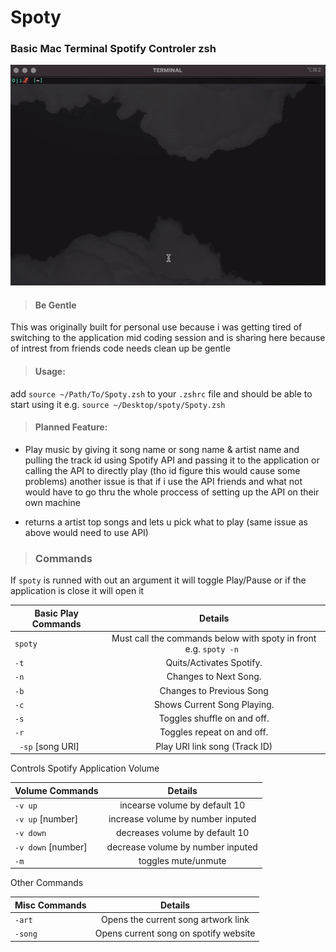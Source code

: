 # Spoty 
 <h3>Basic Mac Terminal Spotify Controler zsh</h3>
 
 ![Alt text](/demo/demo.gif?raw=true "demo")
 
 > <h4>Be Gentle</h4>
 
 This was originally built for personal use because i was getting tired of switching to the application mid coding session 
 and is sharing here because of intrest from friends code needs clean up be gentle 
 
 
 
 > <h4>Usage:</h4>
 
add ```source ~/Path/To/Spoty.zsh``` to your  ```.zshrc``` file and should be able to start using it
e.g. ```source ~/Desktop/spoty/Spoty.zsh ```


 
 > <h4>Planned Feature:</h4>
 
 * Play music by giving it song name or song name & artist name and pulling the track id using Spotify API and passing it to the application or calling the API to directly play (tho id figure this would cause some problems)
 another issue is that if i use the API friends and what not would have to go thru the whole proccess of setting up the API on their own machine
 
 * returns a artist top songs and lets u pick what to play (same issue as above would need to use API)



 
 > <h3>Commands</h3>

  If `spoty` is runned with out an argument it will toggle Play/Pause or if the application is close it will open it 
 
  
| Basic Play Commands  | Details |
| ------------- | :-------------: |
| `spoty` | Must call the commands below with spoty in front e.g. ```spoty -n ```|
| ```-t ```  | Quits/Activates Spotify.  |
| ```-n ``` | Changes to Next Song. |
| ```-b ``` | Changes to Previous Song |
| ```-c ``` | Shows Current Song Playing. |
| ```-s ``` | Toggles shuffle on and off. |
| ```-r ``` | Toggles repeat on and off. |
| ``` -sp``` [song URI]  | Play URI link song (Track ID) |


 Controls Spotify Application Volume


| Volume Commands  | Details |
| :------------- | :-------------: |
|  `-v up`  | incearse volume by default 10  |
|  `-v up`  [number]  | increase volume by number inputed  |
|  `-v down` | decreases volume by default 10 |
|  `-v down` [number] | decrease volume by number inputed |
|  `-m` |  toggles mute/unmute |

Other Commands 

| Misc Commands  | Details |
| :------------- | :-------------: |
|`-art`| Opens the current song artwork link|
|`-song`| Opens current song on spotify website|